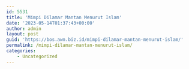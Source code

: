 ```yaml
---
id: 5531
title: 'Mimpi Dilamar Mantan Menurut Islam'
date: '2023-05-14T01:37:43+00:00'
author: admin
layout: post
guid: 'https://bos.awn.biz.id/mimpi-dilamar-mantan-menurut-islam/'
permalink: /mimpi-dilamar-mantan-menurut-islam/
categories:
    - Uncategorized
---
```


